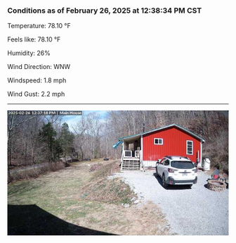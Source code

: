 ### Conditions as of February 26, 2025 at 12:38:34 PM CST 

Temperature: 78.10 &deg;F

Feels like: 78.10 &deg;F

Humidity: 26%

Wind Direction: WNW

Windspeed: 1.8 mph

Wind Gust: 2.2 mph

---

<img src="./images/latest.jpeg"/>

